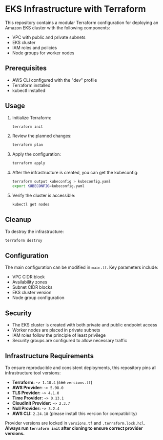 # EKS Infrastructure with Terraform

This repository contains a modular Terraform configuration for deploying an Amazon EKS cluster with the following components:

- VPC with public and private subnets
- EKS cluster
- IAM roles and policies
- Node groups for worker nodes

## Prerequisites

- AWS CLI configured with the "dev" profile
- Terraform installed
- kubectl installed

## Usage

1. Initialize Terraform:
   ```bash
   terraform init
   ```

2. Review the planned changes:
   ```bash
   terraform plan
   ```

3. Apply the configuration:
   ```bash
   terraform apply
   ```

4. After the infrastructure is created, you can get the kubeconfig:
   ```bash
   terraform output kubeconfig > kubeconfig.yaml
   export KUBECONFIG=kubeconfig.yaml
   ```

5. Verify the cluster is accessible:
   ```bash
   kubectl get nodes
   ```

## Cleanup

To destroy the infrastructure:
```bash
terraform destroy
```

## Configuration

The main configuration can be modified in `main.tf`. Key parameters include:

- VPC CIDR block
- Availability zones
- Subnet CIDR blocks
- EKS cluster version
- Node group configuration

## Security

- The EKS cluster is created with both private and public endpoint access
- Worker nodes are placed in private subnets
- IAM roles follow the principle of least privilege
- Security groups are configured to allow necessary traffic

## Infrastructure Requirements

To ensure reproducible and consistent deployments, this repository pins all infrastructure tool versions:

- **Terraform:** `~> 1.10.4` (see `versions.tf`)
- **AWS Provider:** `~> 5.98.0`
- **TLS Provider:** `~> 4.1.0`
- **Time Provider:** `~> 0.13.1`
- **CloudInit Provider:** `~> 2.3.7`
- **Null Provider:** `~> 3.2.4`
- **AWS CLI:** `2.24.18` (please install this version for compatibility)

Provider versions are locked in `versions.tf` and `.terraform.lock.hcl`.  
**Always run `terraform init` after cloning to ensure correct provider versions.**
